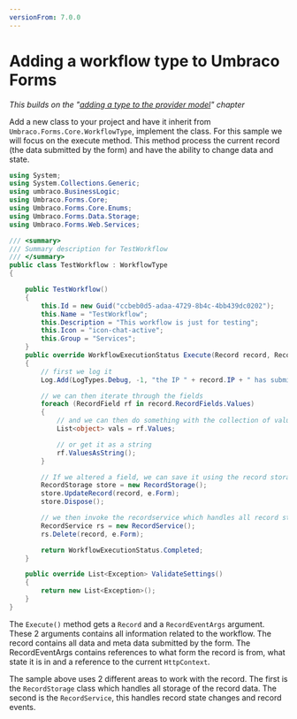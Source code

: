 ```yaml
---
versionFrom: 7.0.0
---
```


# Adding a workflow type to Umbraco Forms
*This builds on the "[adding a type to the provider model](Adding-a-Type.md)" chapter*

Add a new class to your project and have it inherit from `Umbraco.Forms.Core.WorkflowType`, implement the class. For this sample we will focus on the execute method. This method process the current record (the data submitted by the form) and have the ability to change data and state.

```csharp
using System;
using System.Collections.Generic;
using umbraco.BusinessLogic;
using Umbraco.Forms.Core;
using Umbraco.Forms.Core.Enums;
using Umbraco.Forms.Data.Storage;
using Umbraco.Forms.Web.Services;

/// <summary>
/// Summary description for TestWorkflow
/// </summary>
public class TestWorkflow : WorkflowType
{

    public TestWorkflow()
    {
        this.Id = new Guid("ccbeb0d5-adaa-4729-8b4c-4bb439dc0202");
        this.Name = "TestWorkflow";
        this.Description = "This workflow is just for testing";
        this.Icon = "icon-chat-active";
        this.Group = "Services";
    }
    public override WorkflowExecutionStatus Execute(Record record, RecordEventArgs e)
    {
        // first we log it
        Log.Add(LogTypes.Debug, -1, "the IP " + record.IP + " has submitted a record");

        // we can then iterate through the fields
        foreach (RecordField rf in record.RecordFields.Values)
        {
            // and we can then do something with the collection of values on each field
            List<object> vals = rf.Values;

            // or get it as a string
            rf.ValuesAsString();
        }

        // If we altered a field, we can save it using the record storage
        RecordStorage store = new RecordStorage();
        store.UpdateRecord(record, e.Form);
        store.Dispose();

        // we then invoke the recordservice which handles all record states // and make the service delete the record.
        RecordService rs = new RecordService();
        rs.Delete(record, e.Form);

        return WorkflowExecutionStatus.Completed;
    }

    public override List<Exception> ValidateSettings()
    {
        return new List<Exception>();
    }
}
```

The `Execute()` method gets a `Record` and a `RecordEventArgs` argument. These 2 arguments contains all information related to the workflow. The record contains all data and meta data submitted by the form. The RecordEventArgs contains references to what form the record is from, what state it is in and a reference to the current `HttpContext`.

The sample above uses 2 different areas to work with the record. The first is the `RecordStorage` class which handles all storage of the record data. The second is the `RecordService`, this handles record state changes and record events.
